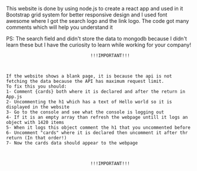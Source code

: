 This website is done by using node.js to create a react app and used in it Bootstrap grid system for better responsive design and I used font awesome where I got the search logo and the link logo.
The code got many comments which will help you understand it

PS: The search field and didn't store the data to mongodb because I didn't learn these but I have the curiosity to learn while working for your company! 




                                    !!!IMPORTANT!!!  



    If the website shows a blank page, it is because the api is not fetching the data because the API has maximum request limit.
    To fix this you should:
    1- Comment {cards} both where it is declared and after the return in App.js 
    2- Uncommenting the h1 which has a text of Hello world so it is displayed in the website
    3- Go to the console and see what the console is logging out 
    4- If it is an empty array than refresh the webpage untill it logs an object with 1420 items
    5- When it logs this object comment the h1 that you uncommented before
    6- Uncomment "cards" where it is declared then uncomment it after thr return (In that order!)
    7- Now the cards data should appear to the webpage



                                    !!!IMPORTANT!!!                     